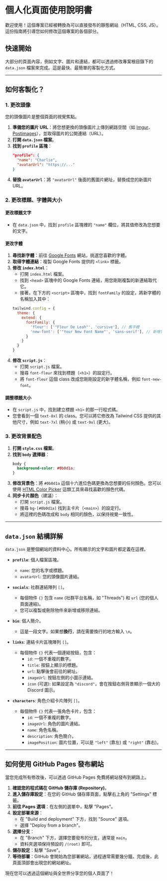 # 個人化頁面使用說明書

歡迎使用！這個專案已經被轉換為可以直接發布的靜態網站（HTML, CSS, JS）。這份指南將引導您如何修改這個專案的各個部分。

## 快速開始

大部分的頁面內容，例如文字、圖片和連結，都可以透過修改專案根目錄下的 `data.json` 檔案來完成。這是最快、最簡單的客製化方式。

---

## 如何客製化？

### 1. 更改頭像

您的頭像圖片是整個頁面的視覺焦點。

1.  **準備您的圖片 URL**：將您想更換的頭像圖片上傳到網路空間（如 [Imgur](https://imgur.com/)、[Postimages](https://postimages.org/)），並取得圖片的公開連結（URL）。
2.  **打開 `data.json` 檔案**。
3.  **找到 `profile` 區塊**：
    ```json
    "profile": {
      "name": "Charlie",
      "avatarUrl": "https://..."
    }
    ```
4.  **替換 `avatarUrl`**：將 `"avatarUrl"` 後面的舊圖片網址，替換成您的新圖片 URL。

### 2. 更改標題、字體與大小

#### 更改標題文字

-   在 `data.json` 中，找到 `profile` 區塊裡的 `"name"` 欄位，將其值修改為您想要的文字。

#### 更改字體

1.  **尋找新字體**：前往 [Google Fonts](https://fonts.google.com/) 網站，挑選您喜歡的字體。
2.  **取得字體連結**：複製 Google Fonts 提供的 `<link>` 標籤。
3.  **修改 `index.html`**：
    -   打開 `index.html` 檔案。
    -   找到 `<head>` 區塊中的 Google Fonts 連結，用您剛剛複製的新連結取代它。
    -   接著，在下方的 `<script>` 區塊中，找到 `fontFamily` 的設定，將新字體的名稱加入其中：
      ```javascript
      tailwind.config = {
        theme: {
          extend: {
            fontFamily: {
              'fleur': ['"Fleur De Leah"', 'cursive'], // 舊字體
              'new-font': ['"Your New Font Name"', 'sans-serif'], // 新增您的字體
            }
          }
        }
      }
      ```
4.  **修改 `script.js`**：
    -   打開 `script.js` 檔案。
    -   搜尋 `font-fleur` 來找到標題（`<h1>`）的設定行。
    -   將 `font-fleur` 這個 class 改成您剛剛設定的新字體名稱，例如 `font-new-font`。

#### 調整標題大小

-   在 `script.js` 中，找到建立標題 `<h1>` 的那一行程式碼。
-   您會看到一個 `text-8xl` 的 class。您可以將它修改為 Tailwind CSS 提供的其他尺寸，例如 `text-7xl` (稍小) 或 `text-9xl` (更大)。

### 3. 更改背景配色

1.  **打開 `style.css` 檔案**。
2.  **找到 `body` 選擇器**：
    ```css
    body {
      background-color: #0b0d1a;
    }
    ```
3.  **修改背景色**：將 `#0b0d1a` 這個十六進位色碼更換為您想要的任何顏色。您可以使用 [HTML Color Picker](https://htmlcolorcodes.com/) 這類工具來尋找喜歡的顏色代碼。
4.  **同步卡片顏色**（建議）：
    -   打開 `script.js` 檔案。
    -   搜尋 `bg-[#0b0d1a]` 找到主卡片（`<main>`）的設定行。
    -   將這裡的色碼改成和 `body` 相同的顏色，以保持視覺一致性。

---

## `data.json` 結構詳解

`data.json` 是整個網站的資料中心。所有顯示的文字和圖片都定義在這裡。

-   **`profile`**: 個人檔案區塊。
    -   `name`: 您的名字或標題。
    -   `avatarUrl`: 您的頭像圖片連結。

-   **`socials`**: 社群連結陣列 `[]`。
    -   每個物件 `{}` 包含 `name` (社群平台名稱，如 "Threads") 和 `url` (您的個人頁面連結)。
    -   您可以複製或刪除物件來新增或移除連結。

-   **`bio`**: 個人簡介。
    -   這是一段文字。如果想**換行**，請在需要換行的地方輸入 `\n`。

-   **`links`**: 連結卡片區塊陣列 `[]`。
    -   每個物件 `{}` 代表一個連結按鈕，包含：
        -   `id`: 一個不重複的數字。
        -   `title`: 按鈕上顯示的標題。
        -   `url`: 點擊後會前往的網址。
        -   `imageUrl`: 按鈕左側的小圖示連結。
        -   `icon` (可選): 如果設定為 `"discord"`，會在按鈕右側背景顯示一個大的 Discord 圖示。

-   **`characters`**: 角色介紹卡片陣列 `[]`。
    -   每個物件 `{}` 代表一張角色卡片，包含：
        -   `id`: 一個不重複的數字。
        -   `imageUrl`: 角色的圖片連結。
        -   `name`: 角色名稱。
        -   `description`: 角色簡介。
        -   `imagePosition`: 圖片位置，可以是 `"left"` (靠左) 或 `"right"` (靠右)。

---

## 如何使用 GitHub Pages 發布網站

當您完成所有修改後，可以透過 GitHub Pages 免費將網站發布到網路上。

1.  **確認您的程式碼在 GitHub 儲存庫 (Repository)**。
2.  **進入儲存庫設定**：在您的 GitHub 儲存庫頁面，點擊右上角的 "Settings" 標籤。
3.  **前往 Pages 選項**：在左側的選單中，點擊 "Pages"。
4.  **設定部署來源**：
    -   在 "Build and deployment" 下方，找到 "Source" 選項。
    -   選擇 "Deploy from a branch"。
5.  **選擇分支**：
    -   在 "Branch" 下方，選擇您要發布的分支，通常是 `main`。
    -   資料夾選項保持預設的 `/(root)` 即可。
6.  **儲存設定**：點擊 "Save"。
7.  **等待部署**：GitHub 會開始為您部署網站，過程通常需要幾分鐘。完成後，此頁面頂部會出現您的網站網址。

現在您可以透過這個網址與全世界分享您的個人頁面了！
